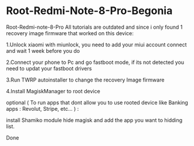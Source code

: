 # Root-Redmi-Note-8-Pro-Begonia


Root-Redmi-note-8-Pro
All tutorials are outdated and since i only found 1 recovery image firmware that worked on this device:

1.Unlock xiaomi with miunlock, you need to add your miui account connect and wait 1 week before you do

2.Connect your phone to Pc and go fastboot mode, if its not detected you need to updat your fastboot drivers

3.Run TWRP autoinstaller to change the recovery Image firmware

4.Install MagiskManager to root device


optional ( To run apps that dont allow you to use rooted device like Banking apps : Revolut, Stripe, etc... ) :

install Shamiko module
hide magisk and add the app you want to hidding list.

Done
